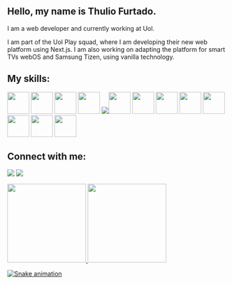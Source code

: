 ## Hello, my name is Thulio Furtado.

I am a web developer and currently working at Uol. 

I am part of the Uol Play squad, where I am developing their new web platform using Next.js. I am also working on adapting the platform for smart TVs webOS and Samsung Tizen, using vanilla technology.

## My skills:

<img src="https://cdn.jsdelivr.net/gh/devicons/devicon/icons/javascript/javascript-plain.svg" width="50"/> <img src="https://cdn.jsdelivr.net/gh/devicons/devicon/icons/typescript/typescript-original.svg" width="50"/> <img src="https://cdn.jsdelivr.net/gh/devicons/devicon/icons/nextjs/nextjs-original-wordmark.svg" width="50"/> <img src="https://cdn.jsdelivr.net/gh/devicons/devicon/icons/react/react-original-wordmark.svg" width="50"/> <img src="https://cdn.jsdelivr.net/gh/devicons/devicon@latest/icons/solidjs/solidjs-original.svg" /><img src="https://cdn.jsdelivr.net/gh/devicons/devicon/icons/jquery/jquery-original-wordmark.svg" width="50"/> <img src="https://cdn.jsdelivr.net/gh/devicons/devicon/icons/sass/sass-original.svg" width="50"/> <img src="https://cdn.jsdelivr.net/gh/devicons/devicon/icons/css3/css3-original-wordmark.svg" width="50"/> <img src="https://cdn.jsdelivr.net/gh/devicons/devicon/icons/html5/html5-original-wordmark.svg" width="50"/> <img src="https://cdn.jsdelivr.net/gh/devicons/devicon/icons/bootstrap/bootstrap-plain-wordmark.svg" width="50"/> <img src="https://cdn.jsdelivr.net/gh/devicons/devicon/icons/linux/linux-original.svg" width="50"/> <img src="https://cdn.jsdelivr.net/gh/devicons/devicon/icons/git/git-original-wordmark.svg" width="50"/> <img src="https://cdn.jsdelivr.net/gh/devicons/devicon/icons/php/php-original.svg" width="50"/>
          

## Connect with me:

<a href="https://www.linkedin.com/in/thulio-ramos-furtado-40abab113/" target="_blank"><img src="https://img.shields.io/badge/-LinkedIn-%230077B5?style=for-the-badge&logo=linkedin&logoColor=white" target="_blank"></a> <a href="https://www.instagram.com/thulio_ramos/" target="_blank"><img src="https://img.shields.io/badge/-Instagram-%23E4405F?style=for-the-badge&logo=instagram&logoColor=white" target="_blank"></a>

<div>
<a href="https://github.com/Thulio1603">
<img height="180em" src="https://github-readme-stats.vercel.app/api/top-langs/?username=Thulio1603&layout=compact&langs_count=7&theme=default"/>
<img height="180em" src="https://github-readme-stats.vercel.app/api?username=Thulio1603&show_icons=true&theme=default&include_all_commits=true&count_private=true"/>
</div>

![Snake animation](https://github.com/Thulio1603/Thulio1603/blob/output/github-contribution-grid-snake.svg)
